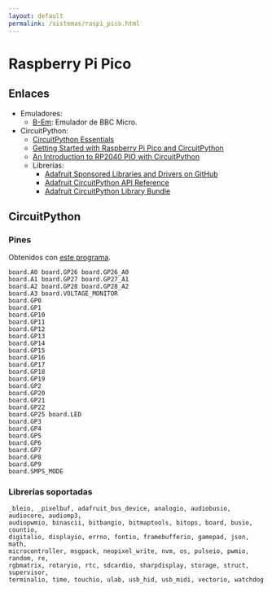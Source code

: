 ```yaml
---
layout: default
permalink: /sistemas/raspi_pico.html
---
```


# Raspberry Pi Pico

## Enlaces

* Emuladores:
    * [B-Em](https://github.com/kilograham/b-em): Emulador de BBC Micro.
* CircuitPython:
    * [CircuitPython Essentials](https://learn.adafruit.com/circuitpython-essentials)
    * [Getting Started with Raspberry Pi Pico and CircuitPython](https://learn.adafruit.com/getting-started-with-raspberry-pi-pico-circuitpython)
    * [An Introduction to RP2040 PIO with CircuitPython](https://learn.adafruit.com/intro-to-rp2040-pio-with-circuitpython)
    * Librerías:
        * [Adafruit Sponsored Libraries and Drivers on GitHub](https://circuitpython.readthedocs.io/projects/bundle/en/latest/index.html)
        * [Adafruit CircuitPython API Reference](https://circuitpython.readthedocs.io/en/latest/docs/index.html)
        * [Adafruit CircuitPython Library Bundle](https://github.com/adafruit/Adafruit_CircuitPython_Bundle)

## CircuitPython

### Pines

Obtenidos con [este programa](https://learn.adafruit.com/getting-started-with-raspberry-pi-pico-circuitpython/circuitpython-pins-and-modules#what-are-all-the-available-names-3082670-18).

```
board.A0 board.GP26 board.GP26_A0
board.A1 board.GP27 board.GP27_A1
board.A2 board.GP28 board.GP28_A2
board.A3 board.VOLTAGE_MONITOR
board.GP0
board.GP1
board.GP10
board.GP11
board.GP12
board.GP13
board.GP14
board.GP15
board.GP16
board.GP17
board.GP18
board.GP19
board.GP2
board.GP20
board.GP21
board.GP22
board.GP25 board.LED
board.GP3
board.GP4
board.GP5
board.GP6
board.GP7
board.GP8
board.GP9
board.SMPS_MODE
```

### Librerías soportadas

```
_bleio, _pixelbuf, adafruit_bus_device, analogio, audiobusio, audiocore, audiomp3,
audiopwmio, binascii, bitbangio, bitmaptools, bitops, board, busio, countio,
digitalio, displayio, errno, fontio, framebufferio, gamepad, json, math,
microcontroller, msgpack, neopixel_write, nvm, os, pulseio, pwmio, random, re,
rgbmatrix, rotaryio, rtc, sdcardio, sharpdisplay, storage, struct, supervisor,
terminalio, time, touchio, ulab, usb_hid, usb_midi, vectorio, watchdog
```
